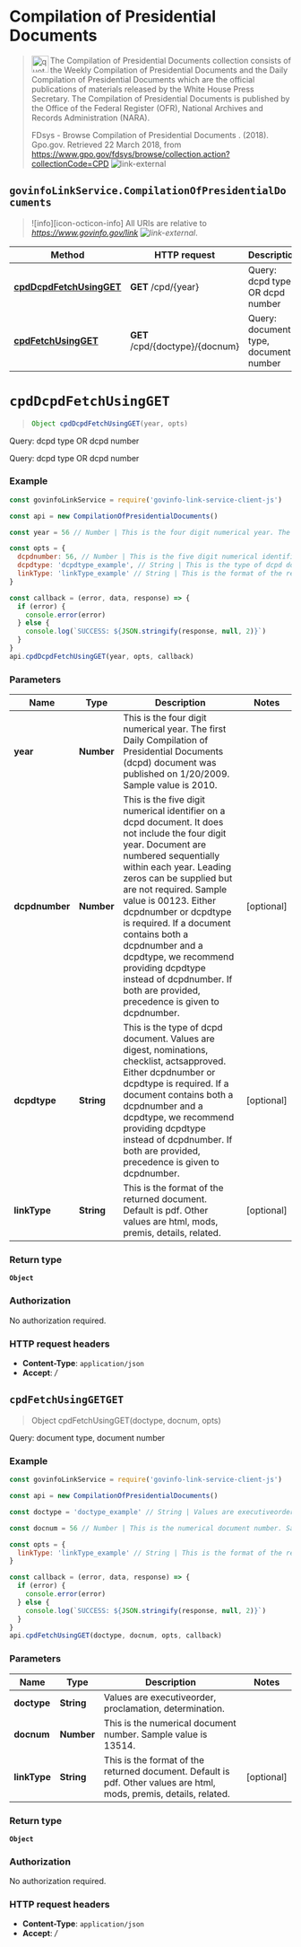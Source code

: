 # Compilation of Presidential Documents

> <img align="left" alt="quote" height="30" width="30" src="https://cdnjs.cloudflare.com/ajax/libs/octicons/4.4.0/svg/quote.svg"> The Compilation of Presidential Documents collection consists of the Weekly Compilation of Presidential Documents and the Daily Compilation of Presidential Documents which are the official publications of materials released by the White House Press Secretary. The Compilation of Presidential Documents is published by the Office of the Federal Register (OFR), National Archives and Records Administration (NARA).
>
> FDsys - Browse Compilation of Presidential Documents . (2018). Gpo.gov. Retrieved 22 March 2018, from <https://www.gpo.gov/fdsys/browse/collection.action?collectionCode=CPD> ![link-external][icon-octicon-link-external]

## `govinfoLinkService.CompilationOfPresidentialDocuments`

> ![info][icon-octicon-info] All URIs are relative to _<https://www.govinfo.gov/link> ![link-external][icon-octicon-link-external]_.

| Method                                                                                 | HTTP request                    | Description                           |
| -------------------------------------------------------------------------------------- | ------------------------------- | ------------------------------------- |
| [**cpdDcpdFetchUsingGET**](CompilationOfPresidentialDocuments.md#cpdDcpdFetchUsingGET) | **GET** /cpd/{year}             | Query: dcpd type OR dcpd number       |
| [**cpdFetchUsingGET**](CompilationOfPresidentialDocuments.md#cpdFetchUsingGET)         | **GET** /cpd/{doctype}/{docnum} | Query: document type, document number |

<a name="cpdDcpdFetchUsingGET"></a>

# **`cpdDcpdFetchUsingGET`**

> ```js
> Object cpdDcpdFetchUsingGET(year, opts)
> ```

Query: dcpd type OR dcpd number

Query: dcpd type OR dcpd number

### Example

```javascript
const govinfoLinkService = require('govinfo-link-service-client-js')

const api = new CompilationOfPresidentialDocuments()

const year = 56 // Number | This is the four digit numerical year. The first Daily Compilation of Presidential Documents (dcpd) document was published on 1/20/2009. Sample value is 2010.

const opts = {
  dcpdnumber: 56, // Number | This is the five digit numerical identifier on a dcpd document. It does not include the four digit year. Document are numbered sequentially within each year. Leading zeros can be supplied but are not required. Sample value is 00123. Either dcpdnumber or dcpdtype is required. If a document contains both a dcpdnumber and a dcpdtype, we recommend providing dcpdtype instead of dcpdnumber. If both are provided, precedence is given to dcpdnumber.
  dcpdtype: 'dcpdtype_example', // String | This is the type of dcpd document. Values are digest, nominations, checklist, actsapproved. Either dcpdnumber or dcpdtype is required. If a document contains both a dcpdnumber and a dcpdtype, we recommend providing dcpdtype instead of dcpdnumber. If both are provided, precedence is given to dcpdnumber.
  linkType: 'linkType_example' // String | This is the format of the returned document. Default is pdf. Other values are html, mods, premis, details, related.
}

const callback = (error, data, response) => {
  if (error) {
    console.error(error)
  } else {
    console.log(`SUCCESS: ${JSON.stringify(response, null, 2)}`)
  }
}
api.cpdDcpdFetchUsingGET(year, opts, callback)
```

### Parameters

| Name           | Type       | Description                                                                                                                                                                                                                                                                                                                                                                                                                                                  | Notes      |
| -------------- | ---------- | ------------------------------------------------------------------------------------------------------------------------------------------------------------------------------------------------------------------------------------------------------------------------------------------------------------------------------------------------------------------------------------------------------------------------------------------------------------ | ---------- |
| **year**       | **Number** | This is the four digit numerical year. The first Daily Compilation of Presidential Documents (dcpd) document was published on 1/20/2009. Sample value is 2010.                                                                                                                                                                                                                                                                                               |
| **dcpdnumber** | **Number** | This is the five digit numerical identifier on a dcpd document. It does not include the four digit year. Document are numbered sequentially within each year. Leading zeros can be supplied but are not required. Sample value is 00123. Either dcpdnumber or dcpdtype is required. If a document contains both a dcpdnumber and a dcpdtype, we recommend providing dcpdtype instead of dcpdnumber. If both are provided, precedence is given to dcpdnumber. | [optional] |
| **dcpdtype**   | **String** | This is the type of dcpd document. Values are digest, nominations, checklist, actsapproved. Either dcpdnumber or dcpdtype is required. If a document contains both a dcpdnumber and a dcpdtype, we recommend providing dcpdtype instead of dcpdnumber. If both are provided, precedence is given to dcpdnumber.                                                                                                                                              | [optional] |
| **linkType**   | **String** | This is the format of the returned document. Default is pdf. Other values are html, mods, premis, details, related.                                                                                                                                                                                                                                                                                                                                          | [optional] |

### Return type

**`Object`**

### Authorization

No authorization required.

### HTTP request headers

* **Content-Type**: `application/json`
* **Accept**: _/_

<a name="cpdFetchUsingGET"></a>

## **`cpdFetchUsingGETGET`**

> Object cpdFetchUsingGET(doctype, docnum, opts)

Query: document type, document number

### Example

```javascript
const govinfoLinkService = require('govinfo-link-service-client-js')

const api = new CompilationOfPresidentialDocuments()

const doctype = 'doctype_example' // String | Values are executiveorder, proclamation, determination.

const docnum = 56 // Number | This is the numerical document number. Sample value is 13514.

const opts = {
  linkType: 'linkType_example' // String | This is the format of the returned document. Default is pdf. Other values are html, mods, premis, details, related.
}

const callback = (error, data, response) => {
  if (error) {
    console.error(error)
  } else {
    console.log(`SUCCESS: ${JSON.stringify(response, null, 2)}`)
  }
}
api.cpdFetchUsingGET(doctype, docnum, opts, callback)
```

### Parameters

| Name         | Type       | Description                                                                                                         | Notes      |
| ------------ | ---------- | ------------------------------------------------------------------------------------------------------------------- | ---------- |
| **doctype**  | **String** | Values are executiveorder, proclamation, determination.                                                             |
| **docnum**   | **Number** | This is the numerical document number. Sample value is 13514.                                                       |
| **linkType** | **String** | This is the format of the returned document. Default is pdf. Other values are html, mods, premis, details, related. | [optional] |

### Return type

**`Object`**

### Authorization

No authorization required.

### HTTP request headers

* **Content-Type**: `application/json`
* **Accept**: _/_

[icon-octicon-link-external]: https://cdnjs.cloudflare.com/ajax/libs/octicons/4.4.0/svg/link-external.svg

